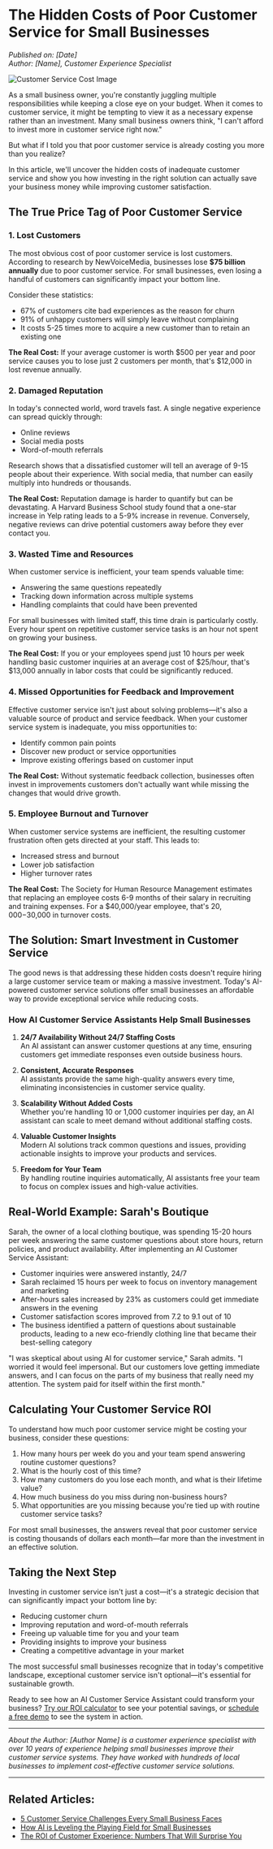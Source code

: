 # The Hidden Costs of Poor Customer Service for Small Businesses

*Published on: [Date]*  
*Author: [Name], Customer Experience Specialist*

![Customer Service Cost Image](https://example.com/images/customer-service-costs.jpg)

As a small business owner, you're constantly juggling multiple responsibilities while keeping a close eye on your budget. When it comes to customer service, it might be tempting to view it as a necessary expense rather than an investment. Many small business owners think, "I can't afford to invest more in customer service right now."

But what if I told you that poor customer service is already costing you more than you realize?

In this article, we'll uncover the hidden costs of inadequate customer service and show you how investing in the right solution can actually save your business money while improving customer satisfaction.

## The True Price Tag of Poor Customer Service

### 1. Lost Customers

The most obvious cost of poor customer service is lost customers. According to research by NewVoiceMedia, businesses lose **$75 billion annually** due to poor customer service. For small businesses, even losing a handful of customers can significantly impact your bottom line.

Consider these statistics:
- 67% of customers cite bad experiences as the reason for churn
- 91% of unhappy customers will simply leave without complaining
- It costs 5-25 times more to acquire a new customer than to retain an existing one

**The Real Cost:** If your average customer is worth $500 per year and poor service causes you to lose just 2 customers per month, that's $12,000 in lost revenue annually.

### 2. Damaged Reputation

In today's connected world, word travels fast. A single negative experience can spread quickly through:
- Online reviews
- Social media posts
- Word-of-mouth referrals

Research shows that a dissatisfied customer will tell an average of 9-15 people about their experience. With social media, that number can easily multiply into hundreds or thousands.

**The Real Cost:** Reputation damage is harder to quantify but can be devastating. A Harvard Business School study found that a one-star increase in Yelp rating leads to a 5-9% increase in revenue. Conversely, negative reviews can drive potential customers away before they ever contact you.

### 3. Wasted Time and Resources

When customer service is inefficient, your team spends valuable time:
- Answering the same questions repeatedly
- Tracking down information across multiple systems
- Handling complaints that could have been prevented

For small businesses with limited staff, this time drain is particularly costly. Every hour spent on repetitive customer service tasks is an hour not spent on growing your business.

**The Real Cost:** If you or your employees spend just 10 hours per week handling basic customer inquiries at an average cost of $25/hour, that's $13,000 annually in labor costs that could be significantly reduced.

### 4. Missed Opportunities for Feedback and Improvement

Effective customer service isn't just about solving problems—it's also a valuable source of product and service feedback. When your customer service system is inadequate, you miss opportunities to:
- Identify common pain points
- Discover new product or service opportunities
- Improve existing offerings based on customer input

**The Real Cost:** Without systematic feedback collection, businesses often invest in improvements customers don't actually want while missing the changes that would drive growth.

### 5. Employee Burnout and Turnover

When customer service systems are inefficient, the resulting customer frustration often gets directed at your staff. This leads to:
- Increased stress and burnout
- Lower job satisfaction
- Higher turnover rates

**The Real Cost:** The Society for Human Resource Management estimates that replacing an employee costs 6-9 months of their salary in recruiting and training expenses. For a $40,000/year employee, that's $20,000-$30,000 in turnover costs.

## The Solution: Smart Investment in Customer Service

The good news is that addressing these hidden costs doesn't require hiring a large customer service team or making a massive investment. Today's AI-powered customer service solutions offer small businesses an affordable way to provide exceptional service while reducing costs.

### How AI Customer Service Assistants Help Small Businesses

1. **24/7 Availability Without 24/7 Staffing Costs**  
   An AI assistant can answer customer questions at any time, ensuring customers get immediate responses even outside business hours.

2. **Consistent, Accurate Responses**  
   AI assistants provide the same high-quality answers every time, eliminating inconsistencies in customer service quality.

3. **Scalability Without Added Costs**  
   Whether you're handling 10 or 1,000 customer inquiries per day, an AI assistant can scale to meet demand without additional staffing costs.

4. **Valuable Customer Insights**  
   Modern AI solutions track common questions and issues, providing actionable insights to improve your products and services.

5. **Freedom for Your Team**  
   By handling routine inquiries automatically, AI assistants free your team to focus on complex issues and high-value activities.

## Real-World Example: Sarah's Boutique

Sarah, the owner of a local clothing boutique, was spending 15-20 hours per week answering the same customer questions about store hours, return policies, and product availability. After implementing an AI Customer Service Assistant:

- Customer inquiries were answered instantly, 24/7
- Sarah reclaimed 15 hours per week to focus on inventory management and marketing
- After-hours sales increased by 23% as customers could get immediate answers in the evening
- Customer satisfaction scores improved from 7.2 to 9.1 out of 10
- The business identified a pattern of questions about sustainable products, leading to a new eco-friendly clothing line that became their best-selling category

"I was skeptical about using AI for customer service," Sarah admits. "I worried it would feel impersonal. But our customers love getting immediate answers, and I can focus on the parts of my business that really need my attention. The system paid for itself within the first month."

## Calculating Your Customer Service ROI

To understand how much poor customer service might be costing your business, consider these questions:

1. How many hours per week do you and your team spend answering routine customer questions?
2. What is the hourly cost of this time?
3. How many customers do you lose each month, and what is their lifetime value?
4. How much business do you miss during non-business hours?
5. What opportunities are you missing because you're tied up with routine customer service tasks?

For most small businesses, the answers reveal that poor customer service is costing thousands of dollars each month—far more than the investment in an effective solution.

## Taking the Next Step

Investing in customer service isn't just a cost—it's a strategic decision that can significantly impact your bottom line by:
- Reducing customer churn
- Improving reputation and word-of-mouth referrals
- Freeing up valuable time for you and your team
- Providing insights to improve your business
- Creating a competitive advantage in your market

The most successful small businesses recognize that in today's competitive landscape, exceptional customer service isn't optional—it's essential for sustainable growth.

Ready to see how an AI Customer Service Assistant could transform your business? [Try our ROI calculator](https://example.com/roi-calculator) to see your potential savings, or [schedule a free demo](https://example.com/demo) to see the system in action.

---

*About the Author: [Author Name] is a customer experience specialist with over 10 years of experience helping small businesses improve their customer service systems. They have worked with hundreds of local businesses to implement cost-effective customer service solutions.*

---

## Related Articles:
- [5 Customer Service Challenges Every Small Business Faces](https://example.com/blog/customer-service-challenges)
- [How AI is Leveling the Playing Field for Small Businesses](https://example.com/blog/ai-for-small-business)
- [The ROI of Customer Experience: Numbers That Will Surprise You](https://example.com/blog/customer-experience-roi)

